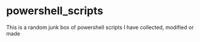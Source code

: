 # powershell_scripts

This is a random junk box of powershell scripts I have collected, modified or made
